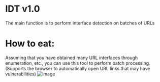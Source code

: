 # IDT v1.0
The main function is to perform interface detection on batches of URLs

# How to eat:
Assuming that you have obtained many URL interfaces through enumeration, etc., you can use this tool to perform batch processing. (Supports the browser to automatically open URL links that may have vulnerabilities)
![image](https://github.com/cikeroot/IDT/assets/110379183/809b2ef9-fe5a-45ac-97ee-26d7bcadc21d)

